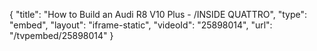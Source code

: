 {
    "title": "How to Build an Audi R8 V10 Plus - \/INSIDE QUATTRO",
    "type": "embed",
    "layout": "iframe-static",
    "videoId": "25898014",
    "url": "\/tvpembed\/25898014"
}